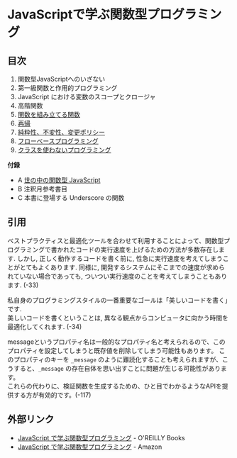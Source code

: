 # JavaScriptで学ぶ関数型プログラミング

## 目次

1. 関数型JavaScriptへのいざない
2. 第一級関数と作用的プログラミング
3. JavaScript における変数のスコープとクロージャ
4. 高階関数
5. [関数を組み立てる関数](05/)
6. [再帰](06/)
7. [純粋性、不変性、変更ポリシー](07/)
8. [フローベースプログラミング](08/)
9. [クラスを使わないプログラミング](09/)

__付録__

- A [世の中の関数型 JavaScript](A/)
- B 注釈月参考書目
- C 本書に登場する Underscore の関数


## 引用

ベストプラクティスと最適化ツールを合わせて利用することによって、関数型プログラミングで書かれたコードの実行速度を上げるための方法が多数存在します. しかし, 正しく動作するコードを書く前に, 性急に実行速度を考えてしまうことがとてもよくあります. 同様に, 開発するシステムにそこまでの速度が求められていない場合であっても, ついつい実行速度のことを考えてしまうこともあります. (-33)  

私自身のプログラミングスタイルの一番重要なゴールは「美しいコードを書く」です.  
美しいコードを書くということは, 異なる観点からコンピュータに向かう時間を最適化してくれます. (-34)  

messageというプロパティ名は一般的なプロパティ名と考えられるので、このプロパティを設定してしまうと既存値を削除してしまう可能性もあります。
このプロパティのキーを `_message` のように難読化することも考えられますが、こうすると、`_message` の存在自体を思い出すことに問題が生じる可能性があります。  
これらの代わりに、検証関数を生成するための、ひと目でわかるようなAPIを提供する方が有効的です。(-117)  


## 外部リンク

- [JavaScript で学ぶ関数型プログラミング](http://www.oreilly.co.jp/books/9784873116600/) - O'REILLY Books
- [JavaScript で学ぶ関数型プログラミング](http://www.amazon.co.jp/dp/4873116600) - Amazon
